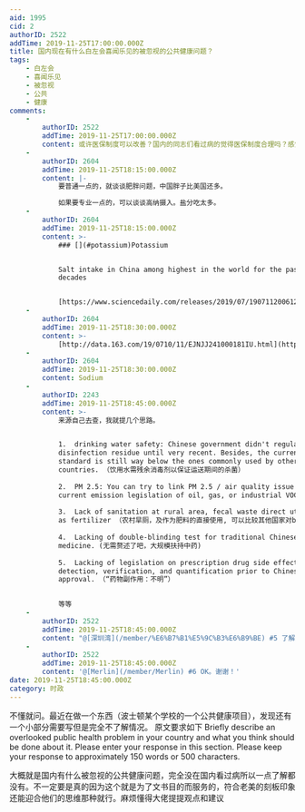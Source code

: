 ```yaml
---
aid: 1995
cid: 2
authorID: 2522
addTime: 2019-11-25T17:00:00.000Z
title: 国内现在有什么白左会喜闻乐见的被忽视的公共健康问题？
tags:
    - 白左会
    - 喜闻乐见
    - 被忽视
    - 公共
    - 健康
comments:
    -
        authorID: 2522
        addTime: 2019-11-25T17:00:00.000Z
        content: 或许医保制度可以改善？国内的同志们看过病的觉得医保制度合理吗？感觉我不是药神那个电影反应的药品问题也可以说?但的确是啥也不知道。
    -
        authorID: 2604
        addTime: 2019-11-25T18:15:00.000Z
        content: |-
            要普通一点的，就谈谈肥胖问题，中国胖子比美国还多。

            如果要专业一点的，可以谈谈高纳摄入。盐分吃太多。
    -
        authorID: 2604
        addTime: 2019-11-25T18:15:00.000Z
        content: >-
            ### [](#potassium)Potassium


            Salt intake in China among highest in the world for the past 4
            decades


            [https://www.sciencedaily.com/releases/2019/07/190711200612.htm](https://www.sciencedaily.com/releases/2019/07/190711200612.htm)
    -
        authorID: 2604
        addTime: 2019-11-25T18:30:00.000Z
        content: >-
            [http://data.163.com/19/0710/11/EJNJJ241000181IU.html](http://data.163.com/19/0710/11/EJNJJ241000181IU.html)
    -
        authorID: 2604
        addTime: 2019-11-25T18:30:00.000Z
        content: Sodium
    -
        authorID: 2243
        addTime: 2019-11-25T18:45:00.000Z
        content: >-
            来源自己去查，我就提几个思路。


            1.  drinking water safety: Chinese government didn't regulate the
            disinfection residue until very recent. Besides, the current
            standard is still way below the ones commonly used by other
            countries. （饮用水需残余消毒剂以保证运送期间的杀菌）
                
            2.  PM 2.5: You can try to link PM 2.5 / air quality issue to the
            current emission legislation of oil, gas, or industrial VOCs.
                
            3.  Lack of sanitation at rural area, fecal waste direct utilization
            as fertilizer （农村旱厕，及作为肥料的直接使用, 可以比较其他国家对biosolids pathogen 的规定）
                
            4.  Lacking of double-blinding test for traditional Chinese
            medicine. (无需赘述了吧，大规模扶持中药)
                
            5.  Lacking of legislation on prescription drug side effect
            detection, verification, and quantification prior to Chinese FDA
            approval. （“药物副作用：不明”）
                

            等等
    -
        authorID: 2522
        addTime: 2019-11-25T18:45:00.000Z
        content: "@[深圳湾](/member/%E6%B7%B1%E5%9C%B3%E6%B9%BE) #5 了解、谢谢\U0001F64F"
    -
        authorID: 2522
        addTime: 2019-11-25T18:45:00.000Z
        content: '@[Merlin](/member/Merlin) #6 OK。谢谢！'
date: 2019-11-25T18:45:00.000Z
category: 时政
---
```


不懂就问。最近在做一个东西（波士顿某个学校的一个公共健康项目），发现还有一个小部分需要写但是完全不了解情况。 原文要求如下 Briefly describe an overlooked public health problem in your country and what you think should be done about it. Please enter your response in this section. Please keep your response to approximately 150 words or 500 characters.

大概就是国内有什么被忽视的公共健康问题，完全没在国内看过病所以一点了解都没有。不一定要是真的因为这个就是为了文书目的而服务的，符合老美的刻板印象还能迎合他们的思维那种就行。麻烦懂得大佬提提观点和建议
